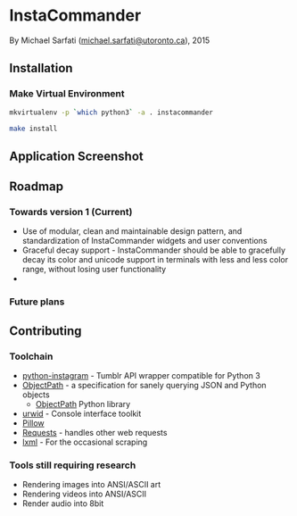 # InstaCommander
By Michael Sarfati (michael.sarfati@utoronto.ca), 2015

## Installation
### Make Virtual Environment
```bash
mkvirtualenv -p `which python3` -a . instacommander
```
```bash
make install
```

## Application Screenshot

## Roadmap

### Towards version 1 (Current)
* Use of modular, clean and maintainable design pattern, and standardization of InstaCommander widgets and user conventions
* Graceful decay support - InstaCommander should be able to gracefully decay its color and unicode support in terminals with less and less color range, without losing user functionality
* 

### Future plans

## Contributing

### Toolchain
* [python-instagram](https://github.com/Instagram/python-instagram) - Tumblr API wrapper compatible for Python 3
* [ObjectPath](https://pypi.python.org/pypi/objectpath/) - a specification for sanely querying JSON and Python objects
    - [ObjectPath](https://github.com/adriank/ObjectPath) Python library
* [urwid](http://urwid.org/) - Console interface toolkit
* [Pillow](https://python-pillow.github.io/) 
* [Requests](http://docs.python-requests.org/en/latest/) - handles other web requests
* [lxml](http://lxml.de/) - For the occasional scraping

### Tools still requiring research
* Rendering images into ANSI/ASCII art
* Rendering videos into ANSI/ASCII
* Render audio into 8bit
